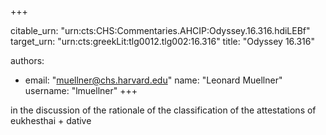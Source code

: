 +++


citable_urn: "urn:cts:CHS:Commentaries.AHCIP:Odyssey.16.316.hdiLEBf"
target_urn: "urn:cts:greekLit:tlg0012.tlg002:16.316"
title: "Odyssey 16.316"

authors:
- email: "muellner@chs.harvard.edu"
  name: "Leonard Muellner"
  username: "lmuellner"
+++

<p>in the discussion of the rationale of the classification of the attestations of eukhesthai + dative</p>